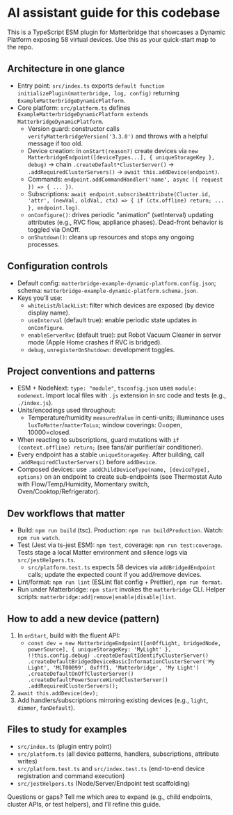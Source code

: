# AI assistant guide for this codebase

This is a TypeScript ESM plugin for Matterbridge that showcases a Dynamic Platform exposing 58 virtual devices. Use this as your quick-start map to the repo.

## Architecture in one glance

- Entry point: `src/index.ts` exports `default function initializePlugin(matterbridge, log, config)` returning `ExampleMatterbridgeDynamicPlatform`.
- Core platform: `src/platform.ts` defines `ExampleMatterbridgeDynamicPlatform extends MatterbridgeDynamicPlatform`.
  - Version guard: constructor calls `verifyMatterbridgeVersion('3.3.0')` and throws with a helpful message if too old.
  - Device creation: in `onStart(reason?)` create devices via `new MatterbridgeEndpoint([deviceTypes...], { uniqueStorageKey }, debug)` → chain `.createDefault*ClusterServer()` → `.addRequiredClusterServers()` → `await this.addDevice(endpoint)`.
  - Commands: `endpoint.addCommandHandler('name', async ({ request }) => { ... })`.
  - Subscriptions: `await endpoint.subscribeAttribute(Cluster.id, 'attr', (newVal, oldVal, ctx) => { if (ctx.offline) return; ... }, endpoint.log)`.
  - `onConfigure()`: drives periodic "animation" (setInterval) updating attributes (e.g., RVC flow, appliance phases). Dead-front behavior is toggled via OnOff.
  - `onShutdown()`: cleans up resources and stops any ongoing processes.

## Configuration controls

- Default config: `matterbridge-example-dynamic-platform.config.json`; schema: `matterbridge-example-dynamic-platform.schema.json`.
- Keys you’ll use:
  - `whiteList`/`blackList`: filter which devices are exposed (by device display name).
  - `useInterval` (default true): enable periodic state updates in `onConfigure`.
  - `enableServerRvc` (default true): put Robot Vacuum Cleaner in server mode (Apple Home crashes if RVC is bridged).
  - `debug`, `unregisterOnShutdown`: development toggles.

## Project conventions and patterns

- ESM + NodeNext: `type: "module"`, `tsconfig.json` uses `module: nodenext`. Import local files with `.js` extension in src code and tests (e.g., `./index.js`).
- Units/encodings used throughout:
  - Temperature/humidity `measuredValue` in centi-units; illuminance uses `luxToMatter`/`matterToLux`; window coverings: 0=open, 10000=closed.
- When reacting to subscriptions, guard mutations with `if (context.offline) return;` (see fans/air purifier/air conditioner).
- Every endpoint has a stable `uniqueStorageKey`. After building, call `.addRequiredClusterServers()` before `addDevice`.
- Composed devices: use `.addChildDeviceType(name, [deviceType], options)` on an endpoint to create sub-endpoints (see Thermostat Auto with Flow/Temp/Humidity, Momentary switch, Oven/Cooktop/Refrigerator).

## Dev workflows that matter

- Build: `npm run build` (tsc). Production: `npm run buildProduction`. Watch: `npm run watch`.
- Test (Jest via ts-jest ESM): `npm test`, coverage: `npm run test:coverage`. Tests stage a local Matter environment and silence logs via `src/jestHelpers.ts`.
  - `src/platform.test.ts` expects 58 devices via `addBridgedEndpoint` calls; update the expected count if you add/remove devices.
- Lint/format: `npm run lint` (ESLint flat config + Prettier), `npm run format`.
- Run under Matterbridge: `npm start` invokes the `matterbridge` CLI. Helper scripts: `matterbridge:add|remove|enable|disable|list`.

## How to add a new device (pattern)

1. In `onStart`, build with the fluent API:
   - `const dev = new MatterbridgeEndpoint([onOffLight, bridgedNode, powerSource], { uniqueStorageKey: 'MyLight' }, !!this.config.debug)
.createDefaultIdentifyClusterServer()
.createDefaultBridgedDeviceBasicInformationClusterServer('My Light', 'MLT00099', 0xfff1, 'Matterbridge', 'My Light')
.createDefaultOnOffClusterServer()
.createDefaultPowerSourceWiredClusterServer()
.addRequiredClusterServers();`
2. `await this.addDevice(dev);`
3. Add handlers/subscriptions mirroring existing devices (e.g., `light`, `dimmer`, `fanDefault`).

## Files to study for examples

- `src/index.ts` (plugin entry point)
- `src/platform.ts` (all device patterns, handlers, subscriptions, attribute writes)
- `src/platform.test.ts` and `src/index.test.ts` (end-to-end device registration and command execution)
- `src/jestHelpers.ts` (Node/Server/Endpoint test scaffolding)

Questions or gaps? Tell me which area to expand (e.g., child endpoints, cluster APIs, or test helpers), and I’ll refine this guide.
